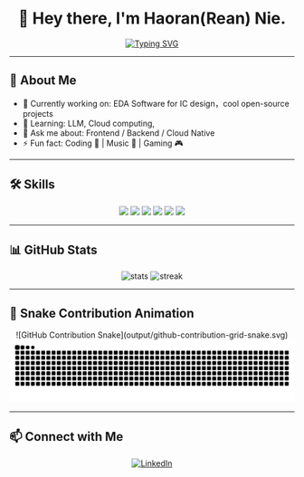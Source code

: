 <!-- GitHub Profile README -->
<h1 align="center">👋 Hey there, I'm Haoran(Rean) Nie.</h1>

<!-- Typing SVG -->
<p align="center">
  <a href="https://git.io/typing-svg">
    <img src="https://readme-typing-svg.herokuapp.com?font=Fira+Code&pause=1000&color=36BCF7&width=500&lines=Welcome+to+my+GitHub!;Full-Stack+Developer;Open-Source+Enthusiast;Code+Changes+the+World" alt="Typing SVG" />
  </a>
</p>

---

## 🚀 About Me
- 🔭 Currently working on: EDA Software for IC design，cool open-source projects
- 🌱 Learning: LLM, Cloud computing,
- 💬 Ask me about: Frontend / Backend / Cloud Native
- ⚡ Fun fact: Coding 🎯 | Music 🎵 | Gaming 🎮

---

## 🛠 Skills
<p align="center">
  <img src="https://img.shields.io/badge/-C++-00599C?style=flat-square&logo=c%2B%2B&logoColor=white" />
  <img src="https://img.shields.io/badge/-JavaScript-F7DF1E?style=flat-square&logo=javascript&logoColor=black" />
  <img src="https://img.shields.io/badge/-Python-3776AB?style=flat-square&logo=python&logoColor=white" />
  <img src="https://img.shields.io/badge/-React-61DAFB?style=flat-square&logo=react&logoColor=black" />
  <img src="https://img.shields.io/badge/-Node.js-339933?style=flat-square&logo=node.js&logoColor=white" />
  <img src="https://img.shields.io/badge/-Docker-2496ED?style=flat-square&logo=docker&logoColor=white" />
</p>

---

## 📊 GitHub Stats
<p align="center">
  <img src="https://github-readme-stats.vercel.app/api?username=Ablution-han220&show_icons=true&theme=tokyonight" alt="stats" />
  <img src="https://github-readme-streak-stats.herokuapp.com/?user=Ablution-han220&theme=tokyonight" alt="streak" />
</p>

---

## 🐍 Snake Contribution Animation
<p align="center">
  ![GitHub Contribution Snake](output/github-contribution-grid-snake.svg)
  <img src="https://raw.githubusercontent.com/Ablution-han220/Ablution-han220/output/github-contribution-grid-snake.svg" alt="snake" />
</p>


---
## 📫 Connect with Me
<p align="center">
   <a href="https://www.linkedin.com/in/haoran-rean-nie-15482920b/" target="_blank"><img src="https://img.shields.io/badge/LinkedIn-%230077B5.svg?&style=flat-square&logo=linkedin&logoColor=white" alt="LinkedIn"></a>
</p>
<!--
## 📫 Connect with Me
<p align="center">
  <a href="https://yourwebsite.com"><img src="https://img.icons8.com/color/48/000000/domain--v1.png"/></a>
  <a href="https://twitter.com/your_twitter"><img src="https://img.icons8.com/color/48/000000/twitter--v1.png"/></a>
  <a href="https://space.bilibili.com/your_bilibili"><img src="https://img.icons8.com/color/48/000000/bilibili.png"/></a>
  <a href="mailto:your@email.com"><img src="https://img.icons8.com/color/48/000000/gmail-new.png"/></a>
</p>
### Hi there 👋  
I'm **Haoran(Rean) Nie**, a new software developer engineer!  
<img src="https://visitor-badge.laobi.icu/badge?page_id=Ablution-han220.Ablution-han220" alt="visitors" />
<a href="https://www.linkedin.com/in/haoran-rean-nie-15482920b/" target="_blank"><img src="https://img.shields.io/badge/LinkedIn-%230077B5.svg?&style=flat-square&logo=linkedin&logoColor=white" alt="LinkedIn"></a>

![](https://img.shields.io/badge/Tool-VS%20Code-blue)  
![Visitor Count](https://visitor-badge.laobi.icu/badge?page_id=Ablution-han220)

![Rean's GitHub stats](https://github-readme-stats.vercel.app/api?username=Ablution-han220&show_icons=true&count_private=true&theme=radical)  

**Ablution-han220/Ablution-han220** is a ✨ _special_ ✨ repository because its `README.md` (this file) appears on your GitHub profile.

Here are some ideas to get you started:
<div align="left">
    <img  src="https://github-readme-streak-stats.herokuapp.com/?user=Ablution-han220&theme=dark" />
</div>
- 🔭 I’m currently working on ...
- 🌱 I’m currently learning ...
- 👯 I’m looking to collaborate on ...
- 🤔 I’m looking for help with ...
- 💬 Ask me about ...
- 📫 How to reach me: ...
- 😄 Pronouns: ...
- ⚡ Fun fact: ...
-->
